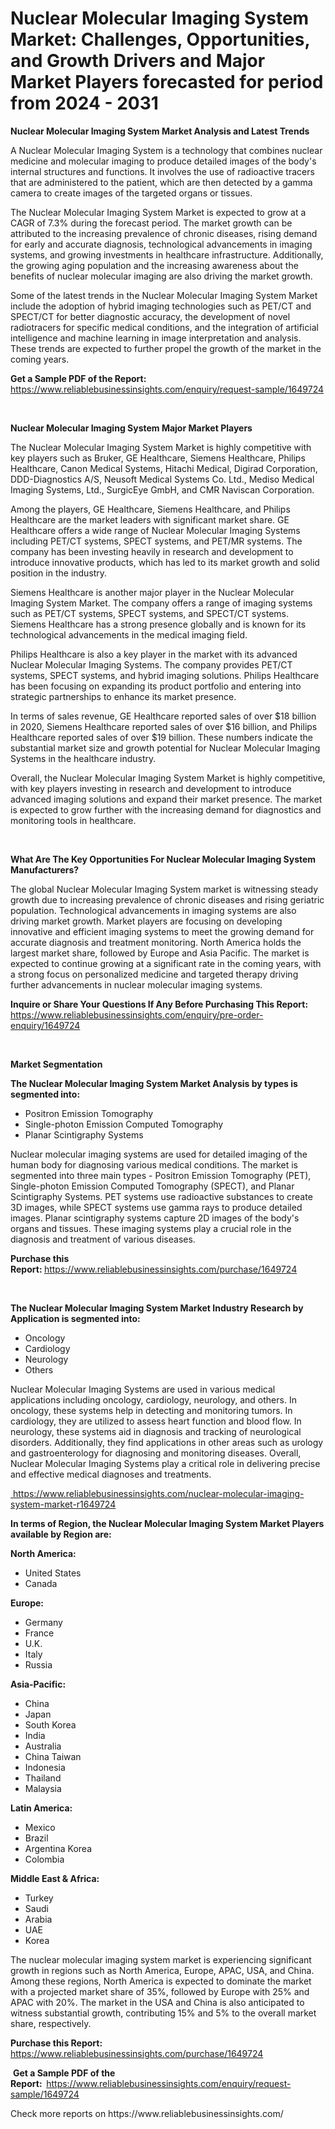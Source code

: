 <p><h1>Nuclear Molecular Imaging System Market: Challenges, Opportunities, and Growth Drivers and Major Market Players forecasted for period from 2024 - 2031</h1></p><p><strong>Nuclear Molecular Imaging System Market Analysis and Latest Trends</strong></p>
<p><p>A Nuclear Molecular Imaging System is a technology that combines nuclear medicine and molecular imaging to produce detailed images of the body's internal structures and functions. It involves the use of radioactive tracers that are administered to the patient, which are then detected by a gamma camera to create images of the targeted organs or tissues.</p><p>The Nuclear Molecular Imaging System Market is expected to grow at a CAGR of 7.3% during the forecast period. The market growth can be attributed to the increasing prevalence of chronic diseases, rising demand for early and accurate diagnosis, technological advancements in imaging systems, and growing investments in healthcare infrastructure. Additionally, the growing aging population and the increasing awareness about the benefits of nuclear molecular imaging are also driving the market growth.</p><p>Some of the latest trends in the Nuclear Molecular Imaging System Market include the adoption of hybrid imaging technologies such as PET/CT and SPECT/CT for better diagnostic accuracy, the development of novel radiotracers for specific medical conditions, and the integration of artificial intelligence and machine learning in image interpretation and analysis. These trends are expected to further propel the growth of the market in the coming years.</p></p>
<p><strong>Get a Sample PDF of the Report:&nbsp;</strong> <a href="https://www.reliablebusinessinsights.com/enquiry/request-sample/1649724">https://www.reliablebusinessinsights.com/enquiry/request-sample/1649724</a></p>
<p>&nbsp;</p>
<p><strong>Nuclear Molecular Imaging System Major Market Players</strong></p>
<p><p>The Nuclear Molecular Imaging System Market is highly competitive with key players such as Bruker, GE Healthcare, Siemens Healthcare, Philips Healthcare, Canon Medical Systems, Hitachi Medical, Digirad Corporation, DDD-Diagnostics A/S, Neusoft Medical Systems Co. Ltd., Mediso Medical Imaging Systems, Ltd., SurgicEye GmbH, and CMR Naviscan Corporation. </p><p>Among the players, GE Healthcare, Siemens Healthcare, and Philips Healthcare are the market leaders with significant market share. GE Healthcare offers a wide range of Nuclear Molecular Imaging Systems including PET/CT systems, SPECT systems, and PET/MR systems. The company has been investing heavily in research and development to introduce innovative products, which has led to its market growth and solid position in the industry.</p><p>Siemens Healthcare is another major player in the Nuclear Molecular Imaging System Market. The company offers a range of imaging systems such as PET/CT systems, SPECT systems, and SPECT/CT systems. Siemens Healthcare has a strong presence globally and is known for its technological advancements in the medical imaging field.</p><p>Philips Healthcare is also a key player in the market with its advanced Nuclear Molecular Imaging Systems. The company provides PET/CT systems, SPECT systems, and hybrid imaging solutions. Philips Healthcare has been focusing on expanding its product portfolio and entering into strategic partnerships to enhance its market presence.</p><p>In terms of sales revenue, GE Healthcare reported sales of over $18 billion in 2020, Siemens Healthcare reported sales of over $16 billion, and Philips Healthcare reported sales of over $19 billion. These numbers indicate the substantial market size and growth potential for Nuclear Molecular Imaging Systems in the healthcare industry.</p><p>Overall, the Nuclear Molecular Imaging System Market is highly competitive, with key players investing in research and development to introduce advanced imaging solutions and expand their market presence. The market is expected to grow further with the increasing demand for diagnostics and monitoring tools in healthcare.</p></p>
<p>&nbsp;</p>
<p><strong>What Are The Key Opportunities For Nuclear Molecular Imaging System Manufacturers?</strong></p>
<p><p>The global Nuclear Molecular Imaging System market is witnessing steady growth due to increasing prevalence of chronic diseases and rising geriatric population. Technological advancements in imaging systems are also driving market growth. Market players are focusing on developing innovative and efficient imaging systems to meet the growing demand for accurate diagnosis and treatment monitoring. North America holds the largest market share, followed by Europe and Asia Pacific. The market is expected to continue growing at a significant rate in the coming years, with a strong focus on personalized medicine and targeted therapy driving further advancements in nuclear molecular imaging systems.</p></p>
<p><strong>Inquire or Share Your Questions If Any Before Purchasing This Report:</strong> <a href="https://www.reliablebusinessinsights.com/enquiry/pre-order-enquiry/1649724">https://www.reliablebusinessinsights.com/enquiry/pre-order-enquiry/1649724</a></p>
<p>&nbsp;</p>
<p><strong>Market Segmentation</strong></p>
<p><strong>The Nuclear Molecular Imaging System Market Analysis by types is segmented into:</strong></p>
<p><ul><li>Positron Emission Tomography</li><li>Single-photon Emission Computed Tomography</li><li>Planar Scintigraphy Systems</li></ul></p>
<p><p>Nuclear molecular imaging systems are used for detailed imaging of the human body for diagnosing various medical conditions. The market is segmented into three main types - Positron Emission Tomography (PET), Single-photon Emission Computed Tomography (SPECT), and Planar Scintigraphy Systems. PET systems use radioactive substances to create 3D images, while SPECT systems use gamma rays to produce detailed images. Planar scintigraphy systems capture 2D images of the body's organs and tissues. These imaging systems play a crucial role in the diagnosis and treatment of various diseases.</p></p>
<p><strong>Purchase this Report:&nbsp;</strong><a href="https://www.reliablebusinessinsights.com/purchase/1649724">https://www.reliablebusinessinsights.com/purchase/1649724</a></p>
<p>&nbsp;</p>
<p><strong>The Nuclear Molecular Imaging System Market Industry Research by Application is segmented into:</strong></p>
<p><ul><li>Oncology</li><li>Cardiology</li><li>Neurology</li><li>Others</li></ul></p>
<p><p>Nuclear Molecular Imaging Systems are used in various medical applications including oncology, cardiology, neurology, and others. In oncology, these systems help in detecting and monitoring tumors. In cardiology, they are utilized to assess heart function and blood flow. In neurology, these systems aid in diagnosis and tracking of neurological disorders. Additionally, they find applications in other areas such as urology and gastroenterology for diagnosing and monitoring diseases. Overall, Nuclear Molecular Imaging Systems play a critical role in delivering precise and effective medical diagnoses and treatments.</p></p>
<p><a href="https://www.reliablebusinessinsights.com/nuclear-molecular-imaging-system-market-r1649724">&nbsp;https://www.reliablebusinessinsights.com/nuclear-molecular-imaging-system-market-r1649724</a></p>
<p><strong>In terms of Region, the Nuclear Molecular Imaging System Market Players available by Region are:</strong></p>
<p>
    <p> <strong> North America: </strong>
        <ul>
            <li>United States</li>
            <li>Canada</li>
        </ul>
        </p> 
    <p> <strong> Europe: </strong>
        <ul>
            <li>Germany</li>
            <li>France</li>
            <li>U.K.</li>
            <li>Italy</li>
            <li>Russia</li>
        </ul>
        </p> 
    <p> <strong> Asia-Pacific: </strong>
        <ul>
            <li>China</li>
            <li>Japan</li>
            <li>South Korea</li>
            <li>India</li>
            <li>Australia</li>
            <li>China Taiwan</li>
            <li>Indonesia</li>
            <li>Thailand</li>
            <li>Malaysia</li>
        </ul>
        </p> 
    <p> <strong> Latin America: </strong>
        <ul>
            <li>Mexico</li>
            <li>Brazil</li>
            <li>Argentina Korea</li>
            <li>Colombia</li>
        </ul>
        </p> 
    <p> <strong> Middle East & Africa: </strong>
        <ul>
            <li>Turkey</li>
            <li>Saudi</li>
            <li>Arabia</li>
            <li>UAE</li>
            <li>Korea</li>
        </ul>
    </p>
    </p>
<p><p>The nuclear molecular imaging system market is experiencing significant growth in regions such as North America, Europe, APAC, USA, and China. Among these regions, North America is expected to dominate the market with a projected market share of 35%, followed by Europe with 25% and APAC with 20%. The market in the USA and China is also anticipated to witness substantial growth, contributing 15% and 5% to the overall market share, respectively.</p></p>
<p><strong>Purchase this Report: </strong><a href="https://www.reliablebusinessinsights.com/purchase/1649724">https://www.reliablebusinessinsights.com/purchase/1649724</a></p>
<p>&nbsp;<strong>Get a Sample PDF of the Report:&nbsp;&nbsp;</strong><a href="https://www.reliablebusinessinsights.com/enquiry/request-sample/1649724">https://www.reliablebusinessinsights.com/enquiry/request-sample/1649724</a></p>
<p><strong></strong></p>
<p>Check more reports on https://www.reliablebusinessinsights.com/</p>